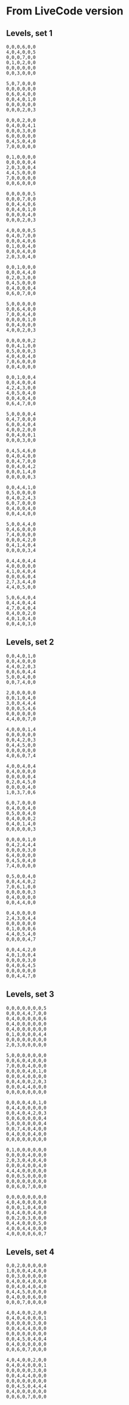 # From LiveCode version

## Levels, set 1

    0,0,0,6,0,0
    4,0,4,0,0,5
    0,0,0,7,0,0
    0,1,0,2,0,0
    0,0,0,0,0,0
    0,0,3,0,0,0

    5,0,7,0,0,0
    0,0,0,0,0,0
    0,6,0,4,0,0
    0,0,4,0,1,0
    0,0,0,0,0,0
    0,0,0,2,0,3

    0,0,0,2,0,0
    0,4,0,0,4,1
    0,0,0,3,0,0
    6,0,0,0,0,0
    0,4,5,0,4,0
    7,0,0,0,0,0

    0,1,0,0,0,0
    0,0,0,0,0,4
    2,0,3,0,0,4
    4,4,5,0,0,0
    7,0,0,0,0,0
    0,0,6,0,0,0

    0,0,0,0,0,5
    0,0,0,7,0,0
    0,0,4,4,0,6
    0,0,4,0,1,0
    0,0,0,0,4,0
    0,0,0,2,0,3

    4,0,0,0,0,5
    0,4,0,7,0,0
    0,0,0,4,0,6
    0,1,0,0,4,0
    0,0,0,4,0,0
    2,0,3,0,4,0

    0,0,1,0,0,0
    0,0,0,4,4,0
    0,2,0,3,0,0
    0,4,5,0,0,0
    0,4,0,0,0,4
    0,6,0,7,0,0

    5,0,0,0,0,0
    0,0,6,4,0,0
    7,0,0,4,4,0
    0,0,0,0,1,0
    0,0,4,0,0,0
    4,0,0,2,0,3

    0,0,0,0,0,2
    0,0,4,1,0,0
    0,5,0,0,0,3
    4,0,4,0,4,0
    7,0,6,0,0,0
    0,0,4,0,0,0

    0,0,1,0,0,4
    0,0,4,0,0,4
    4,2,4,3,0,0
    4,0,5,0,4,0
    0,0,4,0,4,0
    0,6,4,7,0,0

    5,0,0,0,0,4
    0,4,7,0,0,0
    6,0,0,4,0,4
    4,0,0,2,0,0
    0,0,4,0,0,1
    0,0,0,3,0,0

    0,4,5,4,6,0
    0,4,0,4,0,0
    0,0,4,7,0,0
    0,0,4,0,4,2
    0,0,0,1,4,0
    0,0,0,0,0,3

    0,0,4,4,1,0
    0,5,0,0,0,0
    0,4,0,2,4,3
    6,0,7,0,0,0
    0,4,0,0,4,0
    0,0,4,4,0,0

    5,0,0,4,4,0
    0,4,6,0,0,0
    7,4,0,0,0,0
    0,0,0,4,2,0
    0,4,1,4,0,4
    0,0,0,0,3,4

    0,4,4,0,4,4
    4,0,0,0,0,0
    4,1,0,4,0,4
    0,0,0,6,0,4
    2,7,3,4,4,0
    4,4,0,5,0,0

    5,0,6,4,0,4
    0,4,4,0,4,4
    4,7,0,4,0,4
    0,4,0,0,2,0
    4,0,1,0,4,0
    0,0,4,0,3,0

## Levels, set 2

    0,0,4,0,1,0
    0,0,4,0,0,0
    4,4,0,2,0,3
    0,0,6,0,4,4
    5,0,0,4,0,0
    0,0,7,4,0,0

    2,0,0,0,0,0
    0,0,1,0,4,0
    3,0,0,4,4,4
    0,0,0,5,4,6
    0,0,0,0,0,0
    4,4,0,0,7,0

    4,0,0,0,1,4
    0,0,0,0,0,0
    0,0,4,2,0,3
    0,4,4,5,0,0
    0,0,0,0,0,0
    4,0,6,0,7,4

    4,0,0,4,0,4
    0,4,0,0,0,0
    0,0,0,0,0,4
    0,2,0,4,5,0
    0,0,0,0,4,0
    1,0,3,7,0,6

    6,0,7,0,0,0
    0,4,0,0,4,0
    0,5,0,0,4,0
    0,4,0,0,0,2
    0,4,0,1,4,0
    0,0,0,0,0,3

    0,0,0,0,1,0
    0,4,2,4,4,4
    0,0,0,0,3,0
    6,4,0,0,0,0
    0,4,5,0,4,0
    7,4,0,0,0,0

    0,5,0,0,4,0
    0,0,4,4,0,2
    7,0,6,1,0,0
    0,0,0,0,0,3
    0,4,0,0,0,0
    0,0,4,4,0,0

    0,4,0,0,0,0
    2,4,3,0,4,4
    0,0,0,0,0,0
    0,1,0,0,0,6
    4,4,0,5,4,0
    0,0,0,0,4,7

    0,0,4,4,2,0
    4,0,1,0,0,4
    0,0,0,0,3,0
    0,4,0,6,4,5
    0,0,0,0,0,0
    0,0,4,4,7,0

## Levels, set 3

    0,0,0,0,0,0,0,5
    0,0,0,4,4,7,0,0
    0,4,0,0,0,0,0,6
    0,4,0,0,0,0,0,0
    0,4,0,0,0,0,0,0
    0,1,0,0,0,0,4,4
    0,0,0,0,0,0,0,0
    2,0,3,0,0,0,0,0

    5,0,0,0,0,0,0,0
    0,0,6,0,4,0,0,0
    7,0,0,0,4,0,0,0
    0,0,0,0,4,0,1,0
    0,0,0,4,0,0,0,0
    0,0,4,0,0,2,0,3
    0,0,0,4,4,0,0,0
    0,0,0,0,0,0,0,0

    0,0,0,0,4,0,1,0
    0,4,4,0,0,0,0,0
    0,0,4,0,4,2,0,3
    0,0,6,0,0,0,0,4
    5,0,0,0,0,0,0,4
    0,0,7,4,0,4,0,0
    0,4,0,0,0,4,0,0
    0,0,0,0,0,0,0,0

    0,1,0,0,0,0,0,0
    0,0,0,0,4,0,0,0
    2,0,3,0,4,0,4,0
    0,0,0,4,0,0,4,0
    4,4,4,0,0,0,0,0
    0,0,0,5,0,0,0,0
    0,0,0,0,0,0,0,0
    0,0,6,0,7,0,0,0

    0,0,0,0,0,0,0,0
    4,0,4,0,0,0,0,0
    0,0,0,1,0,4,0,0
    0,4,4,0,0,4,0,0
    0,0,2,0,3,0,0,0
    0,4,4,0,0,0,5,0
    4,0,0,4,4,0,0,0
    4,0,0,0,0,6,0,7

## Levels, set 4

    0,0,2,0,0,0,0,0
    1,0,0,0,4,4,0,0
    0,0,3,0,0,0,0,0
    0,4,0,0,4,0,0,0
    0,0,4,0,4,0,4,0
    0,4,4,5,0,0,0,0
    0,4,0,0,0,6,0,0
    0,0,0,7,0,0,0,0

    4,0,4,0,0,2,0,0
    0,4,0,4,0,0,0,1
    0,0,0,0,0,3,0,0
    0,0,4,4,4,0,0,0
    0,0,0,0,0,0,0,0
    0,0,4,5,0,4,0,4
    0,4,0,0,0,0,0,0
    0,0,6,0,7,0,0,0

    4,0,4,0,0,2,0,0
    0,4,0,4,0,0,0,1
    0,0,0,0,0,3,0,0
    0,0,4,4,4,0,0,0
    0,0,0,0,0,0,0,0
    0,0,4,5,0,4,4,4
    0,4,0,0,0,0,0,0
    0,0,6,0,7,0,0,0

